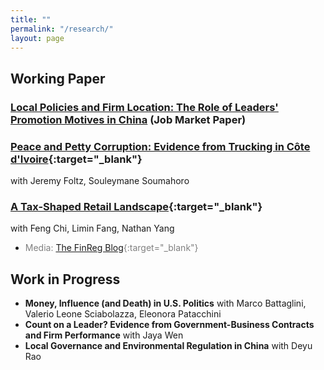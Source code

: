```yaml
---
title: ""
permalink: "/research/"
layout: page
---
```


## Working Paper

### [Local Policies and Firm Location: The Role of Leaders' Promotion Motives in China](lin_jmp.pdf) (Job Market Paper)

### [Peace and Petty Corruption: Evidence from Trucking in Côte d'Ivoire](https://papers.ssrn.com/sol3/papers.cfm?abstract_id=4292211){:target="_blank"} 
with Jeremy Foltz, Souleymane Soumahoro

### [A Tax-Shaped Retail Landscape](https://papers.ssrn.com/sol3/papers.cfm?abstract_id=4338974){:target="_blank"} 
with Feng Chi, Limin Fang, Nathan Yang
- <span style="color: gray;">Media: [The FinReg Blog](https://tinyurl.com/pfyfhr4v){:target="_blank"}</span>

## Work in Progress

- **Money, Influence (and Death) in U.S. Politics** with Marco Battaglini, Valerio Leone Sciabolazza, Eleonora Patacchini
- **Count on a Leader? Evidence from Government-Business Contracts and Firm Performance** with Jaya Wen
- **Local Governance and Environmental Regulation in China** with Deyu Rao

